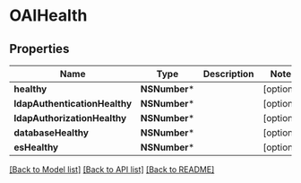 # OAIHealth

## Properties
Name | Type | Description | Notes
------------ | ------------- | ------------- | -------------
**healthy** | **NSNumber*** |  | [optional] 
**ldapAuthenticationHealthy** | **NSNumber*** |  | [optional] 
**ldapAuthorizationHealthy** | **NSNumber*** |  | [optional] 
**databaseHealthy** | **NSNumber*** |  | [optional] 
**esHealthy** | **NSNumber*** |  | [optional] 

[[Back to Model list]](../README.md#documentation-for-models) [[Back to API list]](../README.md#documentation-for-api-endpoints) [[Back to README]](../README.md)


